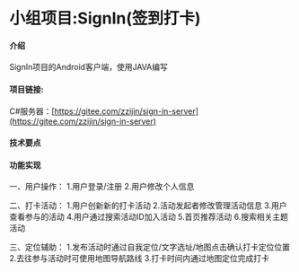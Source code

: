 # 小组项目:SignIn(签到打卡)


#### 介绍
SignIn项目的Android客户端，使用JAVA编写


#### 项目链接:
C#服务器：[https://gitee.com/zzijin/sign-in-server](https://gitee.com/zzijin/sign-in-server)


#### 技术要点


#### 功能实现

一、用户操作：
   1.用户登录/注册
   2.用户修改个人信息

二、打卡活动：
   1.用户创新新的打卡活动
   2.活动发起者修改管理活动信息
   3.用户查看参与的活动
   4.用户通过搜索活动ID加入活动
   5.首页推荐活动
   6.搜索相关主题活动

三、定位辅助：
   1.发布活动时通过自我定位/文字选址/地图点击确认打卡定位位置
   2.去往参与活动时可使用地图导航路线
   3.打卡时间内通过地图定位完成打卡
